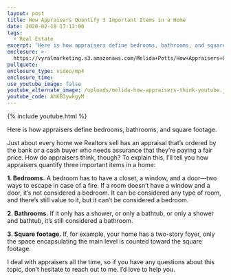 ```yaml
---
layout: post
title: How Appraisers Quantify 3 Important Items in a Home
date: 2020-02-18 17:12:00
tags:
  - Real Estate
excerpt: 'Here is how appraisers define bedrooms, bathrooms, and square footage.'
enclosure: >-
  https://vyralmarketing.s3.amazonaws.com/Melida+Potts/How+Appraisers+Quantify+3+Important+Items+in+a+Home.mp4
pullquote:
enclosure_type: video/mp4
enclosure_time:
use_youtube_image: false
youtube_alternate_image: /uploads/melida-how-appraisers-think-youtube.jpg
youtube_code: AhKB3ywkgyM
---
```


{% include youtube.html %}

Here is how appraisers define bedrooms, bathrooms, and square footage.

Just about every home we Realtors sell has an appraisal that’s ordered by the bank or a cash buyer who needs assurance that they’re paying a fair price. How do appraisers think, though? To explain this, I’ll tell you how appraisers quantify three important items in a home:

**1\. Bedrooms.** A bedroom has to have a closet, a window, and a door—two ways to escape in case of a fire. If a room doesn’t have a window and a door, it’s not considered a bedroom. It can be considered any type of room, and there’s still value to it, but it can’t be considered a bedroom.&nbsp;

**2\. Bathrooms.** If it only has a shower, or only a bathtub, or only a shower and bathtub, it’s still considered a bathroom.&nbsp;

**3\. Square footage.** If, for example, your home has a two-story foyer, only the space encapsulating the main level is counted toward the square footage.&nbsp;

I deal with appraisers all the time, so if you have any questions about this topic, don’t hesitate to reach out to me. I’d love to help you.